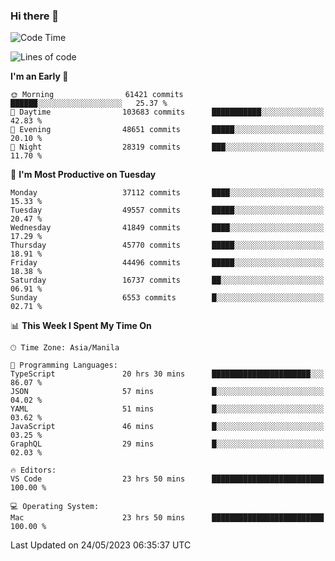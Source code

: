 ### Hi there 👋

<!--START_SECTION:waka-->
![Code Time](http://img.shields.io/badge/Code%20Time-3%2C985%20hrs%2019%20mins-blue)

![Lines of code](https://img.shields.io/badge/From%20Hello%20World%20I%27ve%20Written-99.7%20million%20lines%20of%20code-blue)

**I'm an Early 🐤** 

```text
🌞 Morning                61421 commits       ██████░░░░░░░░░░░░░░░░░░░   25.37 % 
🌆 Daytime                103683 commits      ███████████░░░░░░░░░░░░░░   42.83 % 
🌃 Evening                48651 commits       █████░░░░░░░░░░░░░░░░░░░░   20.10 % 
🌙 Night                  28319 commits       ███░░░░░░░░░░░░░░░░░░░░░░   11.70 % 
```
📅 **I'm Most Productive on Tuesday** 

```text
Monday                   37112 commits       ████░░░░░░░░░░░░░░░░░░░░░   15.33 % 
Tuesday                  49557 commits       █████░░░░░░░░░░░░░░░░░░░░   20.47 % 
Wednesday                41849 commits       ████░░░░░░░░░░░░░░░░░░░░░   17.29 % 
Thursday                 45770 commits       █████░░░░░░░░░░░░░░░░░░░░   18.91 % 
Friday                   44496 commits       █████░░░░░░░░░░░░░░░░░░░░   18.38 % 
Saturday                 16737 commits       ██░░░░░░░░░░░░░░░░░░░░░░░   06.91 % 
Sunday                   6553 commits        █░░░░░░░░░░░░░░░░░░░░░░░░   02.71 % 
```


📊 **This Week I Spent My Time On** 

```text
🕑︎ Time Zone: Asia/Manila

💬 Programming Languages: 
TypeScript               20 hrs 30 mins      ██████████████████████░░░   86.07 % 
JSON                     57 mins             █░░░░░░░░░░░░░░░░░░░░░░░░   04.02 % 
YAML                     51 mins             █░░░░░░░░░░░░░░░░░░░░░░░░   03.62 % 
JavaScript               46 mins             █░░░░░░░░░░░░░░░░░░░░░░░░   03.25 % 
GraphQL                  29 mins             █░░░░░░░░░░░░░░░░░░░░░░░░   02.03 % 

🔥 Editors: 
VS Code                  23 hrs 50 mins      █████████████████████████   100.00 % 

💻 Operating System: 
Mac                      23 hrs 50 mins      █████████████████████████   100.00 % 
```


 Last Updated on 24/05/2023 06:35:37 UTC
<!--END_SECTION:waka-->


<!--
**rad182/rad182** is a ✨ _special_ ✨ repository because its `README.md` (this file) appears on your GitHub profile.

Here are some ideas to get you started:

- 🔭 I’m currently working on ...
- 🌱 I’m currently learning ...
- 👯 I’m looking to collaborate on ...
- 🤔 I’m looking for help with ...
- 💬 Ask me about ...
- 📫 How to reach me: ...
- 😄 Pronouns: ...
- ⚡ Fun fact: ...
-->
